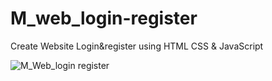# M_web_login-register

Create Website Login&register using HTML CSS & JavaScript


![M_Web_login register](https://user-images.githubusercontent.com/125545144/224290722-db1a3ae1-493e-4075-b18e-963c40b68775.gif)
